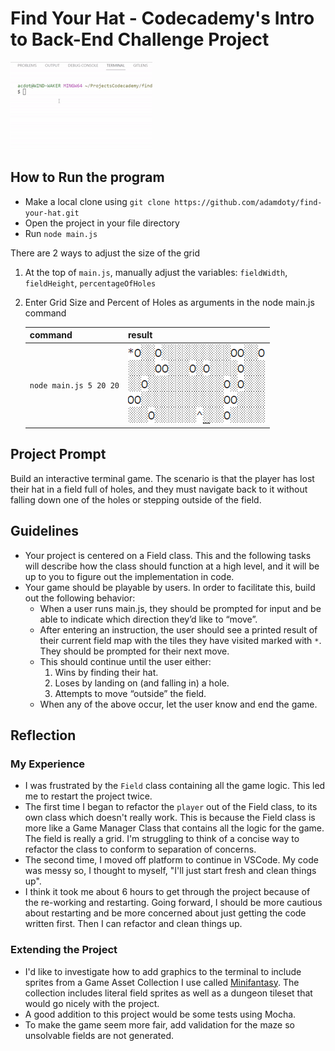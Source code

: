 # Find Your Hat - Codecademy's Intro to Back-End Challenge Project

![Game Demo](./images/game-demo.gif)

## How to Run the program

- Make a local clone using `git clone https://github.com/adamdoty/find-your-hat.git`
- Open the project in your file directory
- Run `node main.js`

There are 2 ways to adjust the size of the grid

1. At the top of `main.js`, manually adjust the variables: `fieldWidth`, `fieldHeight`, `percentageOfHoles`

2. Enter Grid Size and Percent of Holes as arguments in the node main.js command

   | command                | result                            |
   | ---------------------- | --------------------------------- |
   | `node main.js 5 20 20` | ![Grid](./images/20x5%20grid.PNG) |

## Project Prompt

Build an interactive terminal game. The scenario is that the player has lost their hat in a field full of holes, and they must navigate back to it without falling down one of the holes or stepping outside of the field.

## Guidelines

- Your project is centered on a Field class. This and the following tasks will describe how the class should function at a high level, and it will be up to you to figure out the implementation in code.
- Your game should be playable by users. In order to facilitate this, build out the following behavior:
  - When a user runs main.js, they should be prompted for input and be able to indicate which direction they’d like to “move”.
  - After entering an instruction, the user should see a printed result of their current field map with the tiles they have visited marked with `*`. They should be prompted for their next move.
  - This should continue until the user either:
    1. Wins by finding their hat.
    2. Loses by landing on (and falling in) a hole.
    3. Attempts to move “outside” the field.
  - When any of the above occur, let the user know and end the game.

## Reflection

### My Experience

- I was frustrated by the `Field` class containing all the game logic. This led me to restart the project twice.
- The first time I began to refactor the `player` out of the Field class, to its own class which doesn't really work. This is because the Field class is more like a Game Manager Class that contains all the logic for the game. The field is really a grid. I'm struggling to think of a concise way to refactor the class to conform to separation of concerns.
- The second time, I moved off platform to continue in VSCode. My code was messy so, I thought to myself, "I'll just start fresh and clean things up".
- I think it took me about 6 hours to get through the project because of the re-working and restarting. Going forward, I should be more cautious about restarting and be more concerned about just getting the code written first. Then I can refactor and clean things up.

### Extending the Project

- I'd like to investigate how to add graphics to the terminal to include sprites from a Game Asset Collection I use called [Minifantasy](https://krishna-palacio.itch.io/). The collection includes literal field sprites as well as a dungeon tileset that would go nicely with the project.
- A good addition to this project would be some tests using Mocha.
- To make the game seem more fair, add validation for the maze so unsolvable fields are not generated.
